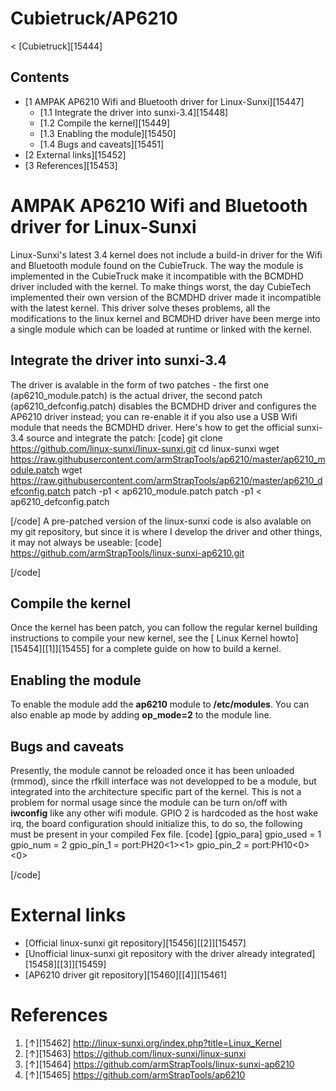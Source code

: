 # Cubietruck/AP6210
< [Cubietruck][15444]
 
## Contents
  * [1 AMPAK AP6210 Wifi and Bluetooth driver for Linux-Sunxi][15447]
    * [1.1 Integrate the driver into sunxi-3.4][15448]
    * [1.2 Compile the kernel][15449]
    * [1.3 Enabling the module][15450]
    * [1.4 Bugs and caveats][15451]
  * [2 External links][15452]
  * [3 References][15453]

# AMPAK AP6210 Wifi and Bluetooth driver for Linux-Sunxi
Linux-Sunxi's latest 3.4 kernel does not include a build-in driver for the Wifi and Bluetooth module found on the CubieTruck. The way the module is implemented in the CubieTruck make it incompatible with the BCMDHD driver included with the kernel. To make things worst, the day CubieTech implemented their own version of the BCMDHD driver made it incompatible with the latest kernel. 
This driver solve theses problems, all the modifications to the linux kernel and BCMDHD driver have been merge into a single module which can be loaded at runtime or linked with the kernel. 
## Integrate the driver into sunxi-3.4
The driver is avalable in the form of two patches - the first one (ap6210_module.patch) is the actual driver, the second patch (ap6210_defconfig.patch) disables the BCMDHD driver and configures the AP6210 driver instead; you can re-enable it if you also use a USB Wifi module that needs the BCMDHD driver. Here's how to get the official sunxi-3.4 source and integrate the patch: 
[code] 
    git clone <https://github.com/linux-sunxi/linux-sunxi.git>
    cd linux-sunxi
    wget <https://raw.githubusercontent.com/armStrapTools/ap6210/master/ap6210_module.patch>
    wget <https://raw.githubusercontent.com/armStrapTools/ap6210/master/ap6210_defconfig.patch>
    patch -p1 < ap6210_module.patch
    patch -p1 < ap6210_defconfig.patch
    
[/code]
A pre-patched version of the linux-sunxi code is also avalable on my git repository, but since it is where I develop the driver and other things, it may not always be useable: 
[code] 
    <https://github.com/armStrapTools/linux-sunxi-ap6210.git>
    
[/code]
## Compile the kernel
Once the kernel has been patch, you can follow the regular kernel building instructions to compile your new kernel, see the [ Linux Kernel howto][15454][[1]][15455] for a complete guide on how to build a kernel. 
## Enabling the module
To enable the module add the **ap6210** module to **/etc/modules**. You can also enable ap mode by adding **op_mode=2** to the module line. 
## Bugs and caveats
Presently, the module cannot be reloaded once it has been unloaded (rmmod), since the rfkill interface was not developped to be a module, but integrated into the architecture specific part of the kernel. This is not a problem for normal usage since the module can be turn on/off with **iwconfig** like any other wifi module. 
GPIO 2 is hardcoded as the host wake irq, the board configuration should initialize this, to do so, the following must be present in your compiled Fex file. 
[code] 
    [gpio_para]
    gpio_used = 1
    gpio_num = 2
    gpio_pin_1 = port:PH20<1><default><default><1>
    gpio_pin_2 = port:PH10<0><default><default><0>
    
[/code]
# External links
  * [Official linux-sunxi git repository][15456][[2]][15457]
  * [Unofficial linux-sunxi git repository with the driver already integrated][15458][[3]][15459]
  * [AP6210 driver git repository][15460][[4]][15461]

# References
  1. [↑][15462] <http://linux-sunxi.org/index.php?title=Linux_Kernel>
  2. [↑][15463] <https://github.com/linux-sunxi/linux-sunxi>
  3. [↑][15464] <https://github.com/armStrapTools/linux-sunxi-ap6210>
  4. [↑][15465] <https://github.com/armStrapTools/ap6210>
